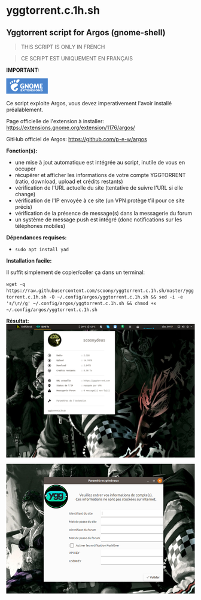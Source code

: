 # yggtorrent.c.1h.sh
## Yggtorrent script for Argos (gnome-shell)

> THIS SCRIPT IS ONLY IN FRENCH

> CE SCRIPT EST UNIQUEMENT EN FRANÇAIS

__**IMPORTANT:**__

![gnome-shell](https://github.com/scoony/yggtorrent.c.1h.sh/blob/master/.cache-icons/extensions-gnome.png)

Ce script exploite Argos, vous devez imperativement l'avoir installé préalablement.

Page officielle de l'extension à installer: https://extensions.gnome.org/extension/1176/argos/

GitHub officiel de Argos: https://github.com/p-e-w/argos

**Fonction(s):**
- une mise à jout automatique est intégrée au script, inutile de vous en occuper
- récupérer et afficher les informations de votre compte YGGTORRENT (ratio, download, upload et crédits restants)
- vérification de l'URL actuelle du site (tentative de suivre l'URL si elle change)
- vérification de l'IP envoyée à ce site (un VPN protège t'il pour ce site précis)
- vérification de la présence de message(s) dans la messagerie du forum
- un système de message push est intégré (donc notifications sur les téléphones mobiles)

**Dépendances requises:**
- `sudo apt install yad`

**Installation facile:**

Il suffit simplement de copier/coller ça dans un terminal:

`wget -q https://raw.githubusercontent.com/scoony/yggtorrent.c.1h.sh/master/yggtorrent.c.1h.sh -O ~/.config/argos/yggtorrent.c.1h.sh && sed -i -e 's/\r//g' ~/.config/argos/yggtorrent.c.1h.sh && chmod +x ~/.config/argos/yggtorrent.c.1h.sh`

**Résultat:**
![ScreenShot](https://raw.githubusercontent.com/scoony/yggtorrent.c.1h.sh/master/.screenshots/Capture%20d%E2%80%99%C3%A9cran%20de%202018-02-04%2009-17-00.png)

![ScreenShot](https://raw.githubusercontent.com/scoony/yggtorrent.c.1h.sh/master/.screenshots/Capture%20d%E2%80%99%C3%A9cran%20de%202018-02-04%2009-17-36.png)
